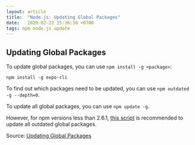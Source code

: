 ```yaml
---
layout: article
title:  "Node.js: Updating Global Packages"
date:   2020-02-22 15:36:10 +0700
tags: npm node.js update
---
```


## Updating Global Packages

To update global packages, you can use `npm install -g <package>`:

```
npm install -g expo-cli
```

To find out which packages need to be updated, you can use `npm outdated -g --depth=0`.

To update all global packages, you can use `npm update -g`.

However, for npm versions less than 2.6.1, [this script](https://gist.github.com/othiym23/4ac31155da23962afd0e) is recommended to update all outdated global packages.

Source: [Updating Global Packages](https://npm.github.io/using-pkgs-docs/working-with-packages/updating-global-packages.html)
